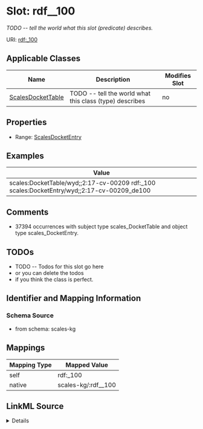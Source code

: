 

# Slot: rdf__100


_TODO -- tell the world what this slot (predicate) describes._





URI: [rdf:_100](http://www.w3.org/1999/02/22-rdf-syntax-ns#_100)



<!-- no inheritance hierarchy -->





## Applicable Classes

| Name | Description | Modifies Slot |
| --- | --- | --- |
| [ScalesDocketTable](../classes/ScalesDocketTable.md) | TODO -- tell the world what this class (type) describes |  no  |







## Properties

* Range: [ScalesDocketEntry](../classes/ScalesDocketEntry.md)






## Examples

| Value |
| --- |
| scales:DocketTable/wyd;;2:17-cv-00209 rdf:_100 scales:DocketEntry/wyd;;2:17-cv-00209_de100 |

## Comments

* 37394 occurrences with subject type scales_DocketTable and object type scales_DocketEntry.

## TODOs

* TODO -- Todos for this slot go here
* or you can delete the todos
* if you think the class is perfect.

## Identifier and Mapping Information







### Schema Source


* from schema: scales-kg




## Mappings

| Mapping Type | Mapped Value |
| ---  | ---  |
| self | rdf:_100 |
| native | scales-kg/:rdf__100 |




## LinkML Source

<details>
```yaml
name: rdf__100
description: TODO -- tell the world what this slot (predicate) describes.
todos:
- TODO -- Todos for this slot go here
- or you can delete the todos
- if you think the class is perfect.
comments:
- 37394 occurrences with subject type scales_DocketTable and object type scales_DocketEntry.
examples:
- value: scales:DocketTable/wyd;;2:17-cv-00209 rdf:_100 scales:DocketEntry/wyd;;2:17-cv-00209_de100
from_schema: scales-kg
rank: 1000
slot_uri: rdf:_100
alias: rdf__100
domain_of:
- scales_DocketTable
range: scales_DocketEntry

```
</details>
